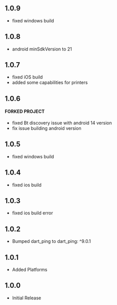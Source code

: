 ## 1.0.9

* fixed windows build

## 1.0.8

* android minSdkVersion to 21

## 1.0.7

* fixed iOS build
* added some capabilities for printers

## 1.0.6
#### FORKED PROJECT
* fixed Bt discovery issue with android 14 version
* fix issue building android version

## 1.0.5

* fixed windows build

## 1.0.4

* fixed ios build

## 1.0.3

* fixed ios build error

## 1.0.2

* Bumped dart_ping to dart_ping: ^9.0.1

## 1.0.1

* Added Platforms

## 1.0.0

* Initial Release